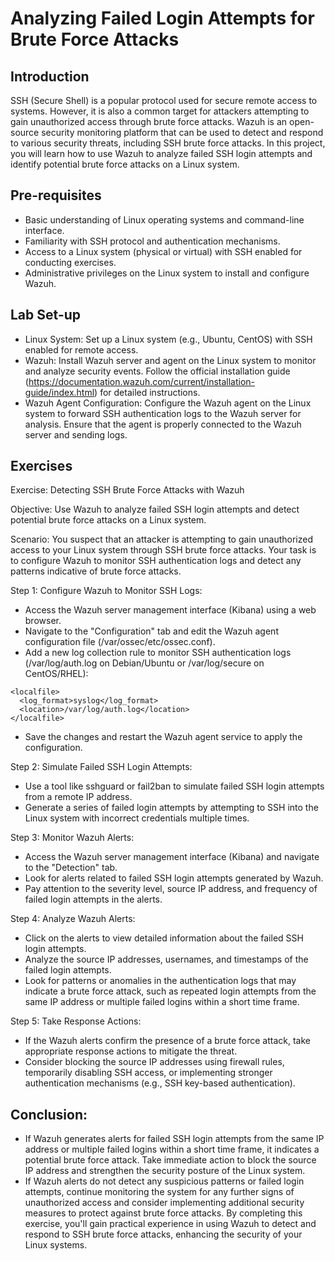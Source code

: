 # Analyzing Failed Login Attempts for Brute Force Attacks

## Introduction
SSH (Secure Shell) is a popular protocol used for secure remote access to systems. However, it is also a common target for attackers attempting to gain unauthorized access through brute force attacks. Wazuh is an open-source security monitoring platform that can be used to detect and respond to various security threats, including SSH brute force attacks. In this project, you will learn how to use Wazuh to analyze failed SSH login attempts and identify potential brute force attacks on a Linux system.

## Pre-requisites
- Basic understanding of Linux operating systems and command-line interface.
- Familiarity with SSH protocol and authentication mechanisms.
- Access to a Linux system (physical or virtual) with SSH enabled for conducting exercises.
- Administrative privileges on the Linux system to install and configure Wazuh.

## Lab Set-up
- Linux System: Set up a Linux system (e.g., Ubuntu, CentOS) with SSH enabled for remote access.
- Wazuh: Install Wazuh server and agent on the Linux system to monitor and analyze security events. Follow the official installation guide (https://documentation.wazuh.com/current/installation-guide/index.html) for detailed instructions.
- Wazuh Agent Configuration: Configure the Wazuh agent on the Linux system to forward SSH authentication logs to the Wazuh server for analysis. Ensure that the agent is properly connected to the Wazuh server and sending logs.

## Exercises
Exercise: Detecting SSH Brute Force Attacks with Wazuh

Objective: Use Wazuh to analyze failed SSH login attempts and detect potential brute force attacks on a Linux system.

Scenario: You suspect that an attacker is attempting to gain unauthorized access to your Linux system through SSH brute force attacks. Your task is to configure Wazuh to monitor SSH authentication logs and detect any patterns indicative of brute force attacks.

Step 1: Configure Wazuh to Monitor SSH Logs:

- Access the Wazuh server management interface (Kibana) using a web browser.
- Navigate to the "Configuration" tab and edit the Wazuh agent configuration file (/var/ossec/etc/ossec.conf).
- Add a new log collection rule to monitor SSH authentication logs (/var/log/auth.log on Debian/Ubuntu or /var/log/secure on CentOS/RHEL):
```
<localfile>
  <log_format>syslog</log_format>
  <location>/var/log/auth.log</location>
</localfile>
```
- Save the changes and restart the Wazuh agent service to apply the configuration.

Step 2: Simulate Failed SSH Login Attempts:

- Use a tool like sshguard or fail2ban to simulate failed SSH login attempts from a remote IP address.
- Generate a series of failed login attempts by attempting to SSH into the Linux system with incorrect credentials multiple times.

Step 3: Monitor Wazuh Alerts:

- Access the Wazuh server management interface (Kibana) and navigate to the "Detection" tab.
- Look for alerts related to failed SSH login attempts generated by Wazuh.
- Pay attention to the severity level, source IP address, and frequency of failed login attempts in the alerts.

Step 4: Analyze Wazuh Alerts:

- Click on the alerts to view detailed information about the failed SSH login attempts.
- Analyze the source IP addresses, usernames, and timestamps of the failed login attempts.
- Look for patterns or anomalies in the authentication logs that may indicate a brute force attack, such as repeated login attempts from the same IP address or multiple failed logins within a short time frame.

Step 5: Take Response Actions:

- If the Wazuh alerts confirm the presence of a brute force attack, take appropriate response actions to mitigate the threat.
- Consider blocking the source IP addresses using firewall rules, temporarily disabling SSH access, or implementing stronger authentication mechanisms (e.g., SSH key-based authentication).

## Conclusion:

- If Wazuh generates alerts for failed SSH login attempts from the same IP address or multiple failed logins within a short time frame, it indicates a potential brute force attack. Take immediate action to block the source IP address and strengthen the security posture of the Linux system.
- If Wazuh alerts do not detect any suspicious patterns or failed login attempts, continue monitoring the system for any further signs of unauthorized access and consider implementing additional security measures to protect against brute force attacks.
By completing this exercise, you'll gain practical experience in using Wazuh to detect and respond to SSH brute force attacks, enhancing the security of your Linux systems.







